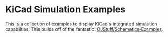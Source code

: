 # KiCad Simulation Examples

This is a collection of examples to display KiCad's integrated simulation capabilties. This builds off of the fantastic: [OJStuff/Schematics-Examples](https://github.com/OJStuff/Schematics-Examples).

